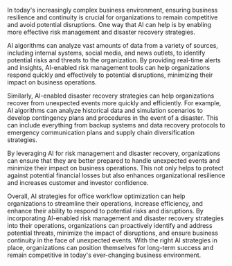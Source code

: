 
In today's increasingly complex business environment, ensuring business resilience and continuity is crucial for organizations to remain competitive and avoid potential disruptions. One way that AI can help is by enabling more effective risk management and disaster recovery strategies.

AI algorithms can analyze vast amounts of data from a variety of sources, including internal systems, social media, and news outlets, to identify potential risks and threats to the organization. By providing real-time alerts and insights, AI-enabled risk management tools can help organizations respond quickly and effectively to potential disruptions, minimizing their impact on business operations.

Similarly, AI-enabled disaster recovery strategies can help organizations recover from unexpected events more quickly and efficiently. For example, AI algorithms can analyze historical data and simulation scenarios to develop contingency plans and procedures in the event of a disaster. This can include everything from backup systems and data recovery protocols to emergency communication plans and supply chain diversification strategies.

By leveraging AI for risk management and disaster recovery, organizations can ensure that they are better prepared to handle unexpected events and minimize their impact on business operations. This not only helps to protect against potential financial losses but also enhances organizational resilience and increases customer and investor confidence.

Overall, AI strategies for office workflow optimization can help organizations to streamline their operations, increase efficiency, and enhance their ability to respond to potential risks and disruptions. By incorporating AI-enabled risk management and disaster recovery strategies into their operations, organizations can proactively identify and address potential threats, minimize the impact of disruptions, and ensure business continuity in the face of unexpected events. With the right AI strategies in place, organizations can position themselves for long-term success and remain competitive in today's ever-changing business environment.
